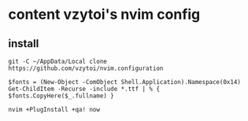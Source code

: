 # content vzytoi's nvim config

## install
```
git -C ~/AppData/Local clone https://github.com/vzytoi/nvim.configuration
```
```
$fonts = (New-Object -ComObject Shell.Application).Namespace(0x14)
Get-ChildItem -Recurse -include *.ttf | % { $fonts.CopyHere($_.fullname) }
```
```
nvim +PlugInstall +qa! now
```
